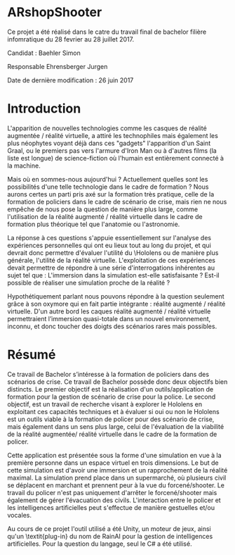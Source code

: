# ARshopShooter
Ce projet a été réalisé dans le catre du travail final de bachelor filière infomratique du 28 fevrier au 28 juillet 2017.

Candidat : Baehler Simon

Responsable Ehrensberger Jurgen

Date de dernière modification : 26 juin 2017


# Introduction

L'apparition de nouvelles technologies comme les casques de réalité augmentée / réalité virtuelle, a attiré les technophiles mais également les plus néophytes voyant déjà dans ces "gadgets" l'apparition d'un Saint Graal, ou le premiers pas vers l'armure d'Iron Man ou à d'autres films (la liste est longue) de science-fiction où l'humain est entièrement connecté à la machine.

Mais où en sommes-nous aujourd'hui ? Actuellement quelles sont les possibilités d'une telle technologie dans le cadre de formation ? Nous aurons certes un parti pris axé sur la formation très pratique, celle de la formation de policiers dans le cadre de scénario de crise, mais rien ne nous empêche de nous pose la question de manière plus large, comme l'utilisation de la réalité augmenté / réalité virtuelle dans le cadre de formation plus théorique tel que l'anatomie ou l'astronomie.

La réponse à ces questions s'appuie essentiellement sur l'analyse des expériences personnelles qui ont eu lieux tout au long du projet, et qui devrait donc permettre d'évaluer l'utilité du \Hololens ou de manière plus générale, l'utilité de la réalité virtuelle. L'exploitation de ces expériences devait permettre de répondre à une série d'interrogations inhérentes au sujet tel que : L'immersion dans la simulation est-elle satisfaisante ? Est-il possible de réaliser une simulation proche de la réalité ?

Hypothétiquement parlant nous pouvons répondre à la question seulement grâce à son oxymore qui en fait partie intégrante : réalité augmenté / réalité virtuelle. D'un autre bord les caques réalité augmenté / réalité virtuelle permettraient l’immersion quasi-totale dans un nouvel environnement, inconnu, et donc toucher des doigts des scénarios rares mais possibles.


# Résumé


Ce travail de Bachelor s’intéresse à la formation de policiers dans des scénarios de crise. Ce travail de Bachelor possède donc deux objectifs bien distincts. Le premier objectif est la réalisation d'un outils/application de formation pour la gestion de scénario de crise pour la police. Le second objectif, est un travail de recherche visant à explorer le Hololens en exploitant ces capacités techniques et à évaluer si oui ou non le Hololens est un outils viable à la formation de policer pour des scénario de crise, mais également dans un sens plus large, celui de l'évaluation de la viabilité de la réalité augmentée/ réalité virtuelle dans le cadre de la formation de policer.

Cette application est présentée sous la forme d'une simulation en vue à la première personne dans un espace virtuel en trois dimensions. Le but de cette simulation est d'avoir une immersion et un rapprochement de la réalité maximal. La simulation prend place dans un supermarché, où plusieurs civil se déplacent en marchant et prennent peur à la vue du forcené/shooter. Le travail du policer n'est pas uniquement d'arrêter le forcené/shooter mais également de gérer l'évacuation des civils. L'interaction entre le policer et les intelligences artificielles peut s'effectue de manière gestuelles et/ou vocales.

Au cours de ce projet l'outil utilisé a été Unity, un moteur de jeux, ainsi qu'un \textit{plug-in} du nom de RainAI pour la gestion de intelligences artificielles. Pour la question du langage, seul le C# a été utilisé.
